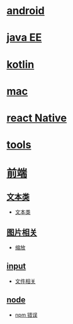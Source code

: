 # [android](./android)

# [java EE](./javaEE)

# [kotlin](./kltlin)

# [mac](./mac)

# [react Native](./reactnative)

# [tools](./tools)

# [前端](./前端)

## [文本类](./前端/text)

- [文本类](./前端/text/文本类.md)

## [图片相关](./前端/img)

- [缩放](./前端/img/缩放.md)

## [input](./前端/input)

- [文件相关](./前端/input/文件选择.md)

## [node](./前端/node)

- [npm 错误](./前端/node/npm%20错误.md)